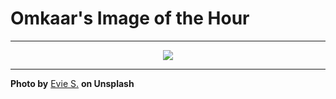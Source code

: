 # Omkaar's Image of the Hour

---

<div align="center">

<a href="https://unsplash.com/photos/purple-flowers-decorate-a-geometric-card-odOW1NCeJys">
  <img src="https://images.unsplash.com/photo-1743517585556-7e7baea6997f?crop=entropy&cs=tinysrgb&fit=max&fm=jpg&ixid=M3w3NjA2Nzh8MHwxfHJhbmRvbXx8fHx8fHx8fDE3NTI5NzMyMDB8&ixlib=rb-4.1.0&q=80&w=1080" style="max-width:100%; height:auto;">
</a>



</div>

---

**Photo by** [Evie S.](https://unsplash.com/@evieshaffer) **on Unsplash**
